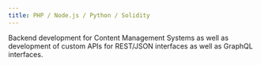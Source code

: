 ```yaml
---
title: PHP / Node.js / Python / Solidity
---
```


Backend development for Content Management Systems as well as development of custom APIs for REST/JSON interfaces as well as GraphQL interfaces.
